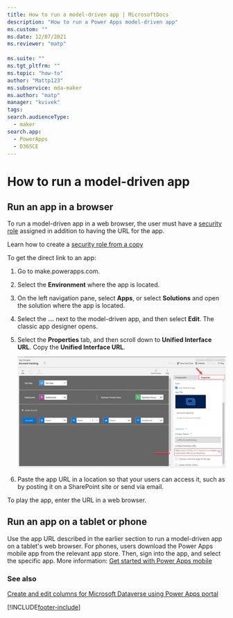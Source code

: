```yaml
---
title: How to run a model-driven app | MicrosoftDocs
description: "How to run a Power Apps model-driven app"
ms.custom: ""
ms.date: 12/07/2021
ms.reviewer: "matp"

ms.suite: ""
ms.tgt_pltfrm: ""
ms.topic: "how-to"
author: "Mattp123"
ms.subservice: mda-maker
ms.author: "matp"
manager: "kvivek"
tags: 
search.audienceType: 
  - maker
search.app: 
  - PowerApps
  - D365CE
---
```

# How to run a model-driven app



## Run an app in a browser

To run a model-driven app in a web browser, the user must have a [security role](../model-driven-apps/model-driven-app-glossary.md#security-role) assigned in addition to having the URL for the app.

Learn how to create a [security role from a copy](../model-driven-apps/share-model-driven-app.md#copy-a-security-role-to-create-a-new-one)

To get the direct link to an app:

1. Go to make.powerapps.com.
1. Select  the **Environment** where the app is located.
1. On the left navigation pane, select **Apps**, or select **Solutions** and open the solution where the app is located.
1. Select the **...** next to the model-driven app, and then select **Edit**. The classic app designer opens.
1. Select the **Properties** tab, and then scroll down to **Unified Interface URL**. Copy the **Unified Interface URL**.

   !["Acquiring the link for a model-driven app"](media/unified-interface-url.png "Acquiring the link for a model-driven app")
1. Paste the app URL in a location so that your users can access it, such as by posting it on a SharePoint site or send via email.

To play the app, enter the URL in a web browser.

## Run an app on a tablet or phone

Use the app URL described in the earlier section to run a model-driven app on a tablet's web browser. For phones, users download the Power Apps mobile app from the relevant app store. Then, sign into the app, and select the specific app. More information: [Get started with Power Apps mobile](../../mobile/run-powerapps-on-mobile.md)

### See also

[Create and edit columns for Microsoft Dataverse using Power Apps portal](../data-platform/create-edit-field-portal.md)

[!INCLUDE[footer-include](../../includes/footer-banner.md)]
